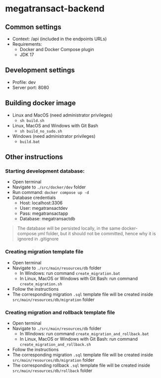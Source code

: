 # megatransact-backend

## Common settings

- Context: /api (included in the endpoints URLs)
- Requirements:
  - Docker and Docker Compose plugin
  - JDK 17

## Development settings

- Profile: dev
- Server port: 8080

## Building docker image

- Linux and MacOS (need administrator privileges)
  - `sh build.sh`
- Linux, MacOS and Windows with Git Bash
  - `sh build_no_sudo.sh`
- Windows (need administrator privileges)
  - `build.bat`

## Other instructions

### Starting development database:

- Open terminal
- Navigate to `./src/docker/dev` folder
- Run command: `docker compose up -d`
- Database credentials
  - Host: localhost:3306
  - User: megatransactdev
  - Pass: megatransactapp
  - Database: megatransactdb

> The database will be persisted locally, in the same docker-compose.yml folder, but it should not be committed, hence why it is ignored in .gitignore

### Creating migration template file

- Open terminal
- Navigate to `./src/main/resources/db` folder
  - In Windows: run command `create_migration.bat`
  - In Linux, MacOS or Windows with Git Bash: run command `create_migration.sh`
- Follow the instructions
- The corresponding migration `.sql` template file will be created inside `src/main/resources/db/migration` folder

### Creating migration and rollback template file

- Open terminal
- Navigate to `./src/main/resources/db` folder
  - In Windows: run command `create_migration_and_rollback.bat`
  - In Linux, MacOS or Windows with Git Bash: run command `create_migration_and_rollback.sh`
- Follow the instructions
- The corresponding migration `.sql` template file will be created inside `src/main/resources/db/migration` folder
- The corresponding rollback `.sql` template file will be created inside `src/main/resources/db/rollback` folder
